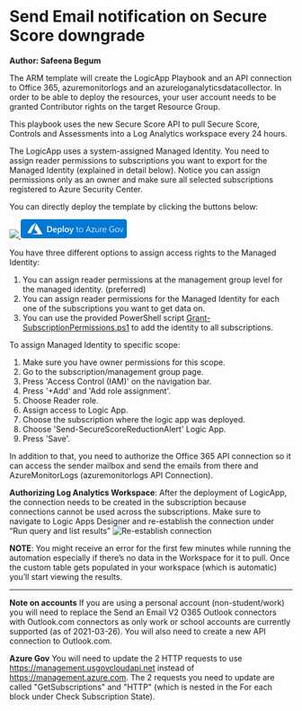 # Send Email notification on Secure Score downgrade

**Author: Safeena Begum**

The ARM template will create the LogicApp Playbook and an API connection to Office 365, azuremonitorlogs and an azureloganalyticsdatacollector. In order to be able to deploy the resources, your user account needs to be granted Contributor rights on the target Resource Group.

This playbook uses the new Secure Score API to pull Secure Score, Controls and Assessments into a Log Analytics workspace every 24 hours.

The LogicApp uses a system-assigned Managed Identity. You need to assign reader permissions to subscriptions you want to export for the Managed Identity (explained in detail below). Notice you can assign permissions only as an owner and make sure all selected subscriptions registered to Azure Security Center.

You can directly deploy the template by clicking the buttons below:

<a href="https://portal.azure.com/#create/Microsoft.Template/uri/https%3A%2F%2Fraw.githubusercontent.com%2FAzure%2FAzure-Security-Center%2Fmaster%2FSecure%2520Score%2FSecure%20Score%20Reduction%20Alerts%2Fazuredeploy.json" target="_blank">
    <img src="https://aka.ms/deploytoazurebutton"/>
</a>
<a href="https://portal.azure.us/#create/Microsoft.Template/uri/https%3A%2F%2Fraw.githubusercontent.com%2FAzure%2FAzure-Security-Center%2Fmaster%2FSecure%2520Score%2FSecure%20Score%20Reduction%20Alerts%2Fazuredeploy.json" target="_blank">
<img src="https://raw.githubusercontent.com/Azure/azure-quickstart-templates/master/1-CONTRIBUTION-GUIDE/images/deploytoazuregov.png"/>
</a>

You have three different options to assign access rights to the Managed Identity:

1. You can assign reader permissions at the management group level for the managed identity. (preferred)
2. You can assign reader permissions for the Managed Identity for each one of the subscriptions you want to get data on.
3. You can use the provided PowerShell script [Grant-SubscriptionPermissions.ps1](https://github.com/Azure/Azure-Security-Center/blob/master/Secure%20Score/Get-SecureScoreData/Grant-SubscriptionPermissions.ps1) to add the identity to all subscriptions.

To assign Managed Identity to specific scope:

1. Make sure you have owner permissions for this scope.
2. Go to the subscription/management group page.
3. Press 'Access Control (IAM)' on the navigation bar.
4. Press '+Add' and 'Add role assignment'.
5. Choose Reader role.
6. Assign access to Logic App.
7. Choose the subscription where the logic app was deployed.
8. Choose 'Send-SecureScoreReductionAlert' Logic App.
9. Press 'Save'.

In addition to that, you need to authorize the Office 365 API connection so it can access the sender mailbox and send the emails from there and AzureMonitorLogs (azuremonitorlogs API Connection).

**Authorizing Log Analytics Workspace**: After the deployment of LogicApp, the connection needs to be created in the subscription because connections cannot be used across the subscriptions.
Make sure to navigate to Logic Apps Designer and re-establish the connection under “Run query and list results” ![Re-establish connection](https://raw.githubusercontent.com/Azure/Azure-Security-Center/master/Secure%20Score/Secure%20Score%20Reduction%20Alerts/Screenshot.png)

**NOTE**: You might receive an error for the first few minutes while running the automation especially if there’s no data in the Workspace for it to pull. Once the custom table gets populated in your workspace (which is automatic) you’ll start viewing the results.

---

**Note on accounts** If you are using a personal account (non-student/work) you will need to replace the Send an Email V2 O365 Outlook connectors with Outlook.com connectors as only work or school accounts are currently supported (as of 2021-03-26). You will also need to create a new API connection to Outlook.com.

**Azure Gov** You will need to update the 2 HTTP requests to use https://management.usgovcloudapi.net instead of https://management.azure.com. The 2 requests you need to update are called "GetSubscriptions" and "HTTP" (which is nested in the For each block under Check Subscription State).
